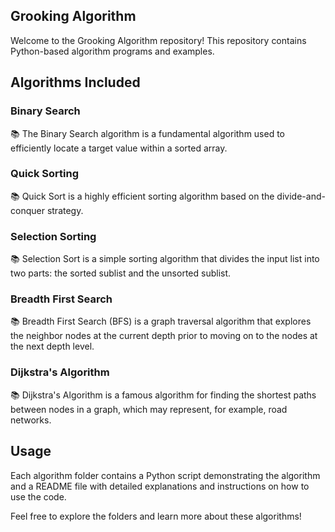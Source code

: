 ## Grooking Algorithm

Welcome to the Grooking Algorithm repository! This repository contains Python-based algorithm programs and examples.

## Algorithms Included

### Binary Search

📚 The Binary Search algorithm is a fundamental algorithm used to efficiently locate a target value within a sorted array.

### Quick Sorting

📚 Quick Sort is a highly efficient sorting algorithm based on the divide-and-conquer strategy.

### Selection Sorting

📚 Selection Sort is a simple sorting algorithm that divides the input list into two parts: the sorted sublist and the unsorted sublist. 

### Breadth First Search

📚 Breadth First Search (BFS) is a graph traversal algorithm that explores the neighbor nodes at the current depth prior to moving on to the nodes at the next depth level.

### Dijkstra's Algorithm

📚 Dijkstra's Algorithm is a famous algorithm for finding the shortest paths between nodes in a graph, which may represent, for example, road networks.


## Usage

Each algorithm folder contains a Python script demonstrating the algorithm and a README file with detailed explanations and instructions on how to use the code.

Feel free to explore the folders and learn more about these algorithms!
